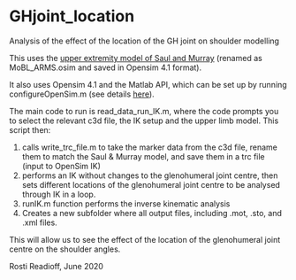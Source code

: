# GHjoint_location
Analysis of the effect of the location of the GH joint on shoulder modelling
 
This uses the [upper extremity model of Saul and Murray](http://simtk.org/projects/upexdyn) (renamed as MoBL_ARMS.osim and saved in Opensim 4.1 format).
 
It also uses Opensim 4.1 and the Matlab API, which can be set up by running configureOpenSim.m (see details [here](https://simtk-confluence.stanford.edu/display/OpenSim/Scripting+with+Matlab)).

The main code to run is read_data_run_IK.m, where the code prompts you to select the relevant c3d file, the IK setup and the upper limb model.
This script then:
1. calls write_trc_file.m to take the marker data from the c3d file, rename them to match the Saul & Murray model, and save them in a trc file (input to OpenSim IK)
2. performs an IK without changes to the glenohumeral joint centre, then sets different locations of the glenohumeral joint centre to be analysed through IK in a loop.
3. runIK.m function performs the inverse kinematic analysis
4. Creates a new subfolder where all output files, including .mot, .sto, and .xml files.

This will allow us to see the effect of the location of the glenohumeral joint centre on the shoulder angles.


Rosti Readioff, June 2020